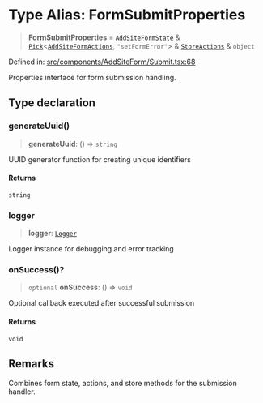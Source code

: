 # Type Alias: FormSubmitProperties

> **FormSubmitProperties** = [`AddSiteFormState`](../../../SiteDetails/useAddSiteForm/interfaces/AddSiteFormState.md) & [`Pick`](https://www.typescriptlang.org/docs/handbook/utility-types.html#picktype-keys)\<[`AddSiteFormActions`](../../../SiteDetails/useAddSiteForm/interfaces/AddSiteFormActions.md), `"setFormError"`\> & [`StoreActions`](../interfaces/StoreActions.md) & `object`

Defined in: [src/components/AddSiteForm/Submit.tsx:68](https://github.com/Nick2bad4u/Uptime-Watcher/blob/main/src/components/AddSiteForm/Submit.tsx#L68)

Properties interface for form submission handling.

## Type declaration

### generateUuid()

> **generateUuid**: () => `string`

UUID generator function for creating unique identifiers

#### Returns

`string`

### logger

> **logger**: [`Logger`](../../../../services/logger/type-aliases/Logger.md)

Logger instance for debugging and error tracking

### onSuccess()?

> `optional` **onSuccess**: () => `void`

Optional callback executed after successful submission

#### Returns

`void`

## Remarks

Combines form state, actions, and store methods for the submission handler.
